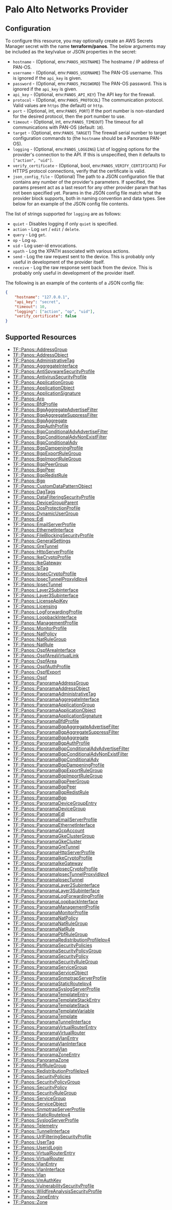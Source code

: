 # Palo Alto Networks Provider

## Configuration

To configure this resource, you may optionally create an AWS Secrets Manager secret with the name **terraform/panos**. The below arguments may be included as the key/value or JSON properties in the secret:

* `hostname` - (Optional, env:`PANOS_HOSTNAME`) The hostname / IP address of PAN-OS.
* `username` - (Optional, env:`PANOS_USERNAME`) The PAN-OS username.  This is ignored
  if the `api_key` is given.
* `password` - (Optional, env:`PANOS_PASSWORD`) The PAN-OS password.  This is ignored
  if the `api_key` is given.
* `api_key` - (Optional, env:`PANOS_API_KEY`) The API key for the firewall.
* `protocol` - (Optional, env:`PANOS_PROTOCOL`) The communication protocol.  Valid
  values are `https` (the default) or `http`.
* `port` - (Optional, int, env:`PANOS_PORT`) If the port number is non-standard for
  the desired protocol, then the port number to use.
* `timeout` - (Optional, int, env:`PANOS_TIMEOUT`) The timeout for all communications
  with PAN-OS (default: `10`).
* `target` - (Optional, env:`PANOS_TARGET`) The firewall serial number to target
  configuration commands to (the `hostname` should be a Panorama PAN-OS).
* `logging` - (Optional, env:`PANOS_LOGGING`) List of logging options for the
  provider's connection to the API.  If this is unspecified, then it defaults to
  `["action", "uid"]`.
* `verify_certificate` - (Optional, bool, env:`PANOS_VERIFY_CERTIFICATE`) For HTTPS
  protocol connections, verify that the certificate is valid.
* `json_config_file` - (Optional) The path to a JSON configuration file that
  contains any number of the provider's parameters.  If specified, the params
  present act as a last resort for any other provider param that has not been
  specified yet.  Params in the JSON config file match what the provider block
  supports, both in naming convention and data types.  See below for an example of
  the JSON config file contents.

The list of strings supported for `logging` are as follows:

* `quiet` - Disables logging if only `quiet` is specified.
* `action` - Log `set` / `edit` / `delete`.
* `query` - Log `get`.
* `op` - Log `op`.
* `uid` - Log user-id envocations.
* `xpath` - Log the XPATH associated with various actions.
* `send` - Log the raw request sent to the device.  This is probably
  only useful in development of the provider itself.
* `receive` - Log the raw response sent back from the device.  This is probably
  only useful in development of the provider itself.

The following is an example of the contents of a JSON config file:

```json
{
    "hostname": "127.0.0.1",
    "api_key": "secret",
    "timeout": 10,
    "logging": ["action", "op", "uid"],
    "verify_certificate": false
}
```


## Supported Resources

* [TF::Panos::AddressGroup](../resources/panos/TF-Panos-AddressGroup/docs/README.md)
* [TF::Panos::AddressObject](../resources/panos/TF-Panos-AddressObject/docs/README.md)
* [TF::Panos::AdministrativeTag](../resources/panos/TF-Panos-AdministrativeTag/docs/README.md)
* [TF::Panos::AggregateInterface](../resources/panos/TF-Panos-AggregateInterface/docs/README.md)
* [TF::Panos::AntiSpywareSecurityProfile](../resources/panos/TF-Panos-AntiSpywareSecurityProfile/docs/README.md)
* [TF::Panos::AntivirusSecurityProfile](../resources/panos/TF-Panos-AntivirusSecurityProfile/docs/README.md)
* [TF::Panos::ApplicationGroup](../resources/panos/TF-Panos-ApplicationGroup/docs/README.md)
* [TF::Panos::ApplicationObject](../resources/panos/TF-Panos-ApplicationObject/docs/README.md)
* [TF::Panos::ApplicationSignature](../resources/panos/TF-Panos-ApplicationSignature/docs/README.md)
* [TF::Panos::Arp](../resources/panos/TF-Panos-Arp/docs/README.md)
* [TF::Panos::BfdProfile](../resources/panos/TF-Panos-BfdProfile/docs/README.md)
* [TF::Panos::BgpAggregateAdvertiseFilter](../resources/panos/TF-Panos-BgpAggregateAdvertiseFilter/docs/README.md)
* [TF::Panos::BgpAggregateSuppressFilter](../resources/panos/TF-Panos-BgpAggregateSuppressFilter/docs/README.md)
* [TF::Panos::BgpAggregate](../resources/panos/TF-Panos-BgpAggregate/docs/README.md)
* [TF::Panos::BgpAuthProfile](../resources/panos/TF-Panos-BgpAuthProfile/docs/README.md)
* [TF::Panos::BgpConditionalAdvAdvertiseFilter](../resources/panos/TF-Panos-BgpConditionalAdvAdvertiseFilter/docs/README.md)
* [TF::Panos::BgpConditionalAdvNonExistFilter](../resources/panos/TF-Panos-BgpConditionalAdvNonExistFilter/docs/README.md)
* [TF::Panos::BgpConditionalAdv](../resources/panos/TF-Panos-BgpConditionalAdv/docs/README.md)
* [TF::Panos::BgpDampeningProfile](../resources/panos/TF-Panos-BgpDampeningProfile/docs/README.md)
* [TF::Panos::BgpExportRuleGroup](../resources/panos/TF-Panos-BgpExportRuleGroup/docs/README.md)
* [TF::Panos::BgpImportRuleGroup](../resources/panos/TF-Panos-BgpImportRuleGroup/docs/README.md)
* [TF::Panos::BgpPeerGroup](../resources/panos/TF-Panos-BgpPeerGroup/docs/README.md)
* [TF::Panos::BgpPeer](../resources/panos/TF-Panos-BgpPeer/docs/README.md)
* [TF::Panos::BgpRedistRule](../resources/panos/TF-Panos-BgpRedistRule/docs/README.md)
* [TF::Panos::Bgp](../resources/panos/TF-Panos-Bgp/docs/README.md)
* [TF::Panos::CustomDataPatternObject](../resources/panos/TF-Panos-CustomDataPatternObject/docs/README.md)
* [TF::Panos::DagTags](../resources/panos/TF-Panos-DagTags/docs/README.md)
* [TF::Panos::DataFilteringSecurityProfile](../resources/panos/TF-Panos-DataFilteringSecurityProfile/docs/README.md)
* [TF::Panos::DeviceGroupParent](../resources/panos/TF-Panos-DeviceGroupParent/docs/README.md)
* [TF::Panos::DosProtectionProfile](../resources/panos/TF-Panos-DosProtectionProfile/docs/README.md)
* [TF::Panos::DynamicUserGroup](../resources/panos/TF-Panos-DynamicUserGroup/docs/README.md)
* [TF::Panos::Edl](../resources/panos/TF-Panos-Edl/docs/README.md)
* [TF::Panos::EmailServerProfile](../resources/panos/TF-Panos-EmailServerProfile/docs/README.md)
* [TF::Panos::EthernetInterface](../resources/panos/TF-Panos-EthernetInterface/docs/README.md)
* [TF::Panos::FileBlockingSecurityProfile](../resources/panos/TF-Panos-FileBlockingSecurityProfile/docs/README.md)
* [TF::Panos::GeneralSettings](../resources/panos/TF-Panos-GeneralSettings/docs/README.md)
* [TF::Panos::GreTunnel](../resources/panos/TF-Panos-GreTunnel/docs/README.md)
* [TF::Panos::HttpServerProfile](../resources/panos/TF-Panos-HttpServerProfile/docs/README.md)
* [TF::Panos::IkeCryptoProfile](../resources/panos/TF-Panos-IkeCryptoProfile/docs/README.md)
* [TF::Panos::IkeGateway](../resources/panos/TF-Panos-IkeGateway/docs/README.md)
* [TF::Panos::IpTag](../resources/panos/TF-Panos-IpTag/docs/README.md)
* [TF::Panos::IpsecCryptoProfile](../resources/panos/TF-Panos-IpsecCryptoProfile/docs/README.md)
* [TF::Panos::IpsecTunnelProxyIdIpv4](../resources/panos/TF-Panos-IpsecTunnelProxyIdIpv4/docs/README.md)
* [TF::Panos::IpsecTunnel](../resources/panos/TF-Panos-IpsecTunnel/docs/README.md)
* [TF::Panos::Layer2Subinterface](../resources/panos/TF-Panos-Layer2Subinterface/docs/README.md)
* [TF::Panos::Layer3Subinterface](../resources/panos/TF-Panos-Layer3Subinterface/docs/README.md)
* [TF::Panos::LicenseApiKey](../resources/panos/TF-Panos-LicenseApiKey/docs/README.md)
* [TF::Panos::Licensing](../resources/panos/TF-Panos-Licensing/docs/README.md)
* [TF::Panos::LogForwardingProfile](../resources/panos/TF-Panos-LogForwardingProfile/docs/README.md)
* [TF::Panos::LoopbackInterface](../resources/panos/TF-Panos-LoopbackInterface/docs/README.md)
* [TF::Panos::ManagementProfile](../resources/panos/TF-Panos-ManagementProfile/docs/README.md)
* [TF::Panos::MonitorProfile](../resources/panos/TF-Panos-MonitorProfile/docs/README.md)
* [TF::Panos::NatPolicy](../resources/panos/TF-Panos-NatPolicy/docs/README.md)
* [TF::Panos::NatRuleGroup](../resources/panos/TF-Panos-NatRuleGroup/docs/README.md)
* [TF::Panos::NatRule](../resources/panos/TF-Panos-NatRule/docs/README.md)
* [TF::Panos::OspfAreaInterface](../resources/panos/TF-Panos-OspfAreaInterface/docs/README.md)
* [TF::Panos::OspfAreaVirtualLink](../resources/panos/TF-Panos-OspfAreaVirtualLink/docs/README.md)
* [TF::Panos::OspfArea](../resources/panos/TF-Panos-OspfArea/docs/README.md)
* [TF::Panos::OspfAuthProfile](../resources/panos/TF-Panos-OspfAuthProfile/docs/README.md)
* [TF::Panos::OspfExport](../resources/panos/TF-Panos-OspfExport/docs/README.md)
* [TF::Panos::Ospf](../resources/panos/TF-Panos-Ospf/docs/README.md)
* [TF::Panos::PanoramaAddressGroup](../resources/panos/TF-Panos-PanoramaAddressGroup/docs/README.md)
* [TF::Panos::PanoramaAddressObject](../resources/panos/TF-Panos-PanoramaAddressObject/docs/README.md)
* [TF::Panos::PanoramaAdministrativeTag](../resources/panos/TF-Panos-PanoramaAdministrativeTag/docs/README.md)
* [TF::Panos::PanoramaAggregateInterface](../resources/panos/TF-Panos-PanoramaAggregateInterface/docs/README.md)
* [TF::Panos::PanoramaApplicationGroup](../resources/panos/TF-Panos-PanoramaApplicationGroup/docs/README.md)
* [TF::Panos::PanoramaApplicationObject](../resources/panos/TF-Panos-PanoramaApplicationObject/docs/README.md)
* [TF::Panos::PanoramaApplicationSignature](../resources/panos/TF-Panos-PanoramaApplicationSignature/docs/README.md)
* [TF::Panos::PanoramaBfdProfile](../resources/panos/TF-Panos-PanoramaBfdProfile/docs/README.md)
* [TF::Panos::PanoramaBgpAggregateAdvertiseFilter](../resources/panos/TF-Panos-PanoramaBgpAggregateAdvertiseFilter/docs/README.md)
* [TF::Panos::PanoramaBgpAggregateSuppressFilter](../resources/panos/TF-Panos-PanoramaBgpAggregateSuppressFilter/docs/README.md)
* [TF::Panos::PanoramaBgpAggregate](../resources/panos/TF-Panos-PanoramaBgpAggregate/docs/README.md)
* [TF::Panos::PanoramaBgpAuthProfile](../resources/panos/TF-Panos-PanoramaBgpAuthProfile/docs/README.md)
* [TF::Panos::PanoramaBgpConditionalAdvAdvertiseFilter](../resources/panos/TF-Panos-PanoramaBgpConditionalAdvAdvertiseFilter/docs/README.md)
* [TF::Panos::PanoramaBgpConditionalAdvNonExistFilter](../resources/panos/TF-Panos-PanoramaBgpConditionalAdvNonExistFilter/docs/README.md)
* [TF::Panos::PanoramaBgpConditionalAdv](../resources/panos/TF-Panos-PanoramaBgpConditionalAdv/docs/README.md)
* [TF::Panos::PanoramaBgpDampeningProfile](../resources/panos/TF-Panos-PanoramaBgpDampeningProfile/docs/README.md)
* [TF::Panos::PanoramaBgpExportRuleGroup](../resources/panos/TF-Panos-PanoramaBgpExportRuleGroup/docs/README.md)
* [TF::Panos::PanoramaBgpImportRuleGroup](../resources/panos/TF-Panos-PanoramaBgpImportRuleGroup/docs/README.md)
* [TF::Panos::PanoramaBgpPeerGroup](../resources/panos/TF-Panos-PanoramaBgpPeerGroup/docs/README.md)
* [TF::Panos::PanoramaBgpPeer](../resources/panos/TF-Panos-PanoramaBgpPeer/docs/README.md)
* [TF::Panos::PanoramaBgpRedistRule](../resources/panos/TF-Panos-PanoramaBgpRedistRule/docs/README.md)
* [TF::Panos::PanoramaBgp](../resources/panos/TF-Panos-PanoramaBgp/docs/README.md)
* [TF::Panos::PanoramaDeviceGroupEntry](../resources/panos/TF-Panos-PanoramaDeviceGroupEntry/docs/README.md)
* [TF::Panos::PanoramaDeviceGroup](../resources/panos/TF-Panos-PanoramaDeviceGroup/docs/README.md)
* [TF::Panos::PanoramaEdl](../resources/panos/TF-Panos-PanoramaEdl/docs/README.md)
* [TF::Panos::PanoramaEmailServerProfile](../resources/panos/TF-Panos-PanoramaEmailServerProfile/docs/README.md)
* [TF::Panos::PanoramaEthernetInterface](../resources/panos/TF-Panos-PanoramaEthernetInterface/docs/README.md)
* [TF::Panos::PanoramaGcpAccount](../resources/panos/TF-Panos-PanoramaGcpAccount/docs/README.md)
* [TF::Panos::PanoramaGkeClusterGroup](../resources/panos/TF-Panos-PanoramaGkeClusterGroup/docs/README.md)
* [TF::Panos::PanoramaGkeCluster](../resources/panos/TF-Panos-PanoramaGkeCluster/docs/README.md)
* [TF::Panos::PanoramaGreTunnel](../resources/panos/TF-Panos-PanoramaGreTunnel/docs/README.md)
* [TF::Panos::PanoramaHttpServerProfile](../resources/panos/TF-Panos-PanoramaHttpServerProfile/docs/README.md)
* [TF::Panos::PanoramaIkeCryptoProfile](../resources/panos/TF-Panos-PanoramaIkeCryptoProfile/docs/README.md)
* [TF::Panos::PanoramaIkeGateway](../resources/panos/TF-Panos-PanoramaIkeGateway/docs/README.md)
* [TF::Panos::PanoramaIpsecCryptoProfile](../resources/panos/TF-Panos-PanoramaIpsecCryptoProfile/docs/README.md)
* [TF::Panos::PanoramaIpsecTunnelProxyIdIpv4](../resources/panos/TF-Panos-PanoramaIpsecTunnelProxyIdIpv4/docs/README.md)
* [TF::Panos::PanoramaIpsecTunnel](../resources/panos/TF-Panos-PanoramaIpsecTunnel/docs/README.md)
* [TF::Panos::PanoramaLayer2Subinterface](../resources/panos/TF-Panos-PanoramaLayer2Subinterface/docs/README.md)
* [TF::Panos::PanoramaLayer3Subinterface](../resources/panos/TF-Panos-PanoramaLayer3Subinterface/docs/README.md)
* [TF::Panos::PanoramaLogForwardingProfile](../resources/panos/TF-Panos-PanoramaLogForwardingProfile/docs/README.md)
* [TF::Panos::PanoramaLoopbackInterface](../resources/panos/TF-Panos-PanoramaLoopbackInterface/docs/README.md)
* [TF::Panos::PanoramaManagementProfile](../resources/panos/TF-Panos-PanoramaManagementProfile/docs/README.md)
* [TF::Panos::PanoramaMonitorProfile](../resources/panos/TF-Panos-PanoramaMonitorProfile/docs/README.md)
* [TF::Panos::PanoramaNatPolicy](../resources/panos/TF-Panos-PanoramaNatPolicy/docs/README.md)
* [TF::Panos::PanoramaNatRuleGroup](../resources/panos/TF-Panos-PanoramaNatRuleGroup/docs/README.md)
* [TF::Panos::PanoramaNatRule](../resources/panos/TF-Panos-PanoramaNatRule/docs/README.md)
* [TF::Panos::PanoramaPbfRuleGroup](../resources/panos/TF-Panos-PanoramaPbfRuleGroup/docs/README.md)
* [TF::Panos::PanoramaRedistributionProfileIpv4](../resources/panos/TF-Panos-PanoramaRedistributionProfileIpv4/docs/README.md)
* [TF::Panos::PanoramaSecurityPolicies](../resources/panos/TF-Panos-PanoramaSecurityPolicies/docs/README.md)
* [TF::Panos::PanoramaSecurityPolicyGroup](../resources/panos/TF-Panos-PanoramaSecurityPolicyGroup/docs/README.md)
* [TF::Panos::PanoramaSecurityPolicy](../resources/panos/TF-Panos-PanoramaSecurityPolicy/docs/README.md)
* [TF::Panos::PanoramaSecurityRuleGroup](../resources/panos/TF-Panos-PanoramaSecurityRuleGroup/docs/README.md)
* [TF::Panos::PanoramaServiceGroup](../resources/panos/TF-Panos-PanoramaServiceGroup/docs/README.md)
* [TF::Panos::PanoramaServiceObject](../resources/panos/TF-Panos-PanoramaServiceObject/docs/README.md)
* [TF::Panos::PanoramaSnmptrapServerProfile](../resources/panos/TF-Panos-PanoramaSnmptrapServerProfile/docs/README.md)
* [TF::Panos::PanoramaStaticRouteIpv4](../resources/panos/TF-Panos-PanoramaStaticRouteIpv4/docs/README.md)
* [TF::Panos::PanoramaSyslogServerProfile](../resources/panos/TF-Panos-PanoramaSyslogServerProfile/docs/README.md)
* [TF::Panos::PanoramaTemplateEntry](../resources/panos/TF-Panos-PanoramaTemplateEntry/docs/README.md)
* [TF::Panos::PanoramaTemplateStackEntry](../resources/panos/TF-Panos-PanoramaTemplateStackEntry/docs/README.md)
* [TF::Panos::PanoramaTemplateStack](../resources/panos/TF-Panos-PanoramaTemplateStack/docs/README.md)
* [TF::Panos::PanoramaTemplateVariable](../resources/panos/TF-Panos-PanoramaTemplateVariable/docs/README.md)
* [TF::Panos::PanoramaTemplate](../resources/panos/TF-Panos-PanoramaTemplate/docs/README.md)
* [TF::Panos::PanoramaTunnelInterface](../resources/panos/TF-Panos-PanoramaTunnelInterface/docs/README.md)
* [TF::Panos::PanoramaVirtualRouterEntry](../resources/panos/TF-Panos-PanoramaVirtualRouterEntry/docs/README.md)
* [TF::Panos::PanoramaVirtualRouter](../resources/panos/TF-Panos-PanoramaVirtualRouter/docs/README.md)
* [TF::Panos::PanoramaVlanEntry](../resources/panos/TF-Panos-PanoramaVlanEntry/docs/README.md)
* [TF::Panos::PanoramaVlanInterface](../resources/panos/TF-Panos-PanoramaVlanInterface/docs/README.md)
* [TF::Panos::PanoramaVlan](../resources/panos/TF-Panos-PanoramaVlan/docs/README.md)
* [TF::Panos::PanoramaZoneEntry](../resources/panos/TF-Panos-PanoramaZoneEntry/docs/README.md)
* [TF::Panos::PanoramaZone](../resources/panos/TF-Panos-PanoramaZone/docs/README.md)
* [TF::Panos::PbfRuleGroup](../resources/panos/TF-Panos-PbfRuleGroup/docs/README.md)
* [TF::Panos::RedistributionProfileIpv4](../resources/panos/TF-Panos-RedistributionProfileIpv4/docs/README.md)
* [TF::Panos::SecurityPolicies](../resources/panos/TF-Panos-SecurityPolicies/docs/README.md)
* [TF::Panos::SecurityPolicyGroup](../resources/panos/TF-Panos-SecurityPolicyGroup/docs/README.md)
* [TF::Panos::SecurityPolicy](../resources/panos/TF-Panos-SecurityPolicy/docs/README.md)
* [TF::Panos::SecurityRuleGroup](../resources/panos/TF-Panos-SecurityRuleGroup/docs/README.md)
* [TF::Panos::ServiceGroup](../resources/panos/TF-Panos-ServiceGroup/docs/README.md)
* [TF::Panos::ServiceObject](../resources/panos/TF-Panos-ServiceObject/docs/README.md)
* [TF::Panos::SnmptrapServerProfile](../resources/panos/TF-Panos-SnmptrapServerProfile/docs/README.md)
* [TF::Panos::StaticRouteIpv4](../resources/panos/TF-Panos-StaticRouteIpv4/docs/README.md)
* [TF::Panos::SyslogServerProfile](../resources/panos/TF-Panos-SyslogServerProfile/docs/README.md)
* [TF::Panos::Telemetry](../resources/panos/TF-Panos-Telemetry/docs/README.md)
* [TF::Panos::TunnelInterface](../resources/panos/TF-Panos-TunnelInterface/docs/README.md)
* [TF::Panos::UrlFilteringSecurityProfile](../resources/panos/TF-Panos-UrlFilteringSecurityProfile/docs/README.md)
* [TF::Panos::UserTag](../resources/panos/TF-Panos-UserTag/docs/README.md)
* [TF::Panos::UseridLogin](../resources/panos/TF-Panos-UseridLogin/docs/README.md)
* [TF::Panos::VirtualRouterEntry](../resources/panos/TF-Panos-VirtualRouterEntry/docs/README.md)
* [TF::Panos::VirtualRouter](../resources/panos/TF-Panos-VirtualRouter/docs/README.md)
* [TF::Panos::VlanEntry](../resources/panos/TF-Panos-VlanEntry/docs/README.md)
* [TF::Panos::VlanInterface](../resources/panos/TF-Panos-VlanInterface/docs/README.md)
* [TF::Panos::Vlan](../resources/panos/TF-Panos-Vlan/docs/README.md)
* [TF::Panos::VmAuthKey](../resources/panos/TF-Panos-VmAuthKey/docs/README.md)
* [TF::Panos::VulnerabilitySecurityProfile](../resources/panos/TF-Panos-VulnerabilitySecurityProfile/docs/README.md)
* [TF::Panos::WildfireAnalysisSecurityProfile](../resources/panos/TF-Panos-WildfireAnalysisSecurityProfile/docs/README.md)
* [TF::Panos::ZoneEntry](../resources/panos/TF-Panos-ZoneEntry/docs/README.md)
* [TF::Panos::Zone](../resources/panos/TF-Panos-Zone/docs/README.md)